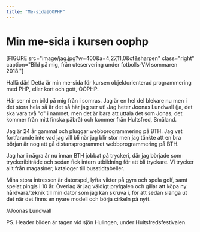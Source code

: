 ```yaml
---
title: "Me-sida|OOPHP"
---
```

Min me-sida i kursen oophp
=========================

[FIGURE src="image/jag.jpg?w=400&a=4,27,11,0&cf&sharpen" class="right" caption="Bild på mig, från uteservering under fotbolls-VM sommaren 2018."]

Hallå där! Detta är min me-sida för kursen objektorienterad programmering med PHP, eller kort och gott, OOPHP.

Här ser ni en bild på mig från i somras. Jag är en hel del blekare nu men i det stora hela så är det så här jag ser ut! Jag heter Joonas Lundwall (ja, det ska vara två "o" i namnet, men det är bara att uttala det som Jonas, det kommer från mitt finska påbrå) och kommer från Hultsfred, Småland.

Jag är 24 år gammal och pluggar webbprogrammering på BTH. Jag vet fortfarande inte vad jag vill bli när jag blir stor men
jag tänkte att en bra början är nog att gå distansprogrammet webbprogrammering på BTH.


Jag har i några år nu innan BTH jobbat på tryckeri, där jag började som tryckeribiträde och sedan fick intern utbildning för att bli tryckare. Vi trycker allt från magasiner, kataloger till busstidtabeller.

Mina stora intressen är datorspel, lyfta vikter på gym och spela golf, samt spelat pingis i 10 år. Överlag är jag väldigt prylgalen och gillar att köpa ny hårdvara/teknik till min dator som jag kan skruva i, för att sedan slänga ut det när det finns en nyare modell och börja cirkeln på nytt.

//Joonas Lundwall

PS. Header bilden är tagen vid sjön Hulingen, under Hultsfredsfestivalen.
